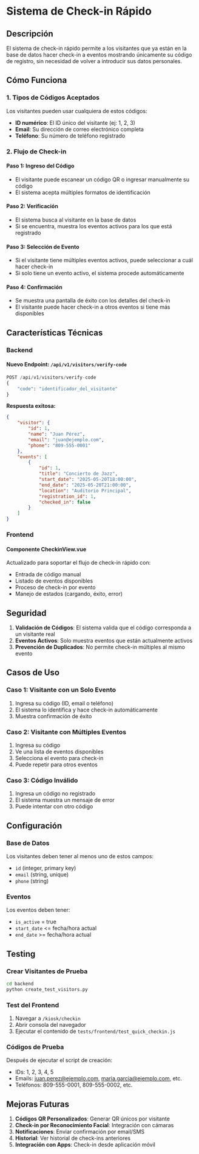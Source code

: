 # Sistema de Check-in Rápido

## Descripción

El sistema de check-in rápido permite a los visitantes que ya están en la base de datos hacer check-in a eventos mostrando únicamente su código de registro, sin necesidad de volver a introducir sus datos personales.

## Cómo Funciona

### 1. Tipos de Códigos Aceptados
Los visitantes pueden usar cualquiera de estos códigos:
- **ID numérico**: El ID único del visitante (ej: 1, 2, 3)
- **Email**: Su dirección de correo electrónico completa
- **Teléfono**: Su número de teléfono registrado

### 2. Flujo de Check-in

#### Paso 1: Ingreso del Código
- El visitante puede escanear un código QR o ingresar manualmente su código
- El sistema acepta múltiples formatos de identificación

#### Paso 2: Verificación
- El sistema busca al visitante en la base de datos
- Si se encuentra, muestra los eventos activos para los que está registrado

#### Paso 3: Selección de Evento
- Si el visitante tiene múltiples eventos activos, puede seleccionar a cuál hacer check-in
- Si solo tiene un evento activo, el sistema procede automáticamente

#### Paso 4: Confirmación
- Se muestra una pantalla de éxito con los detalles del check-in
- El visitante puede hacer check-in a otros eventos si tiene más disponibles

## Características Técnicas

### Backend

#### Nuevo Endpoint: `/api/v1/visitors/verify-code`
```python
POST /api/v1/visitors/verify-code
{
    "code": "identificador_del_visitante"
}
```

**Respuesta exitosa:**
```json
{
    "visitor": {
        "id": 1,
        "name": "Juan Pérez",
        "email": "juan@ejemplo.com",
        "phone": "809-555-0001"
    },
    "events": [
        {
            "id": 1,
            "title": "Concierto de Jazz",
            "start_date": "2025-05-20T18:00:00",
            "end_date": "2025-05-20T21:00:00",
            "location": "Auditorio Principal",
            "registration_id": 1,
            "checked_in": false
        }
    ]
}
```

### Frontend

#### Componente CheckinView.vue
Actualizado para soportar el flujo de check-in rápido con:
- Entrada de código manual
- Listado de eventos disponibles
- Proceso de check-in por evento
- Manejo de estados (cargando, éxito, error)

## Seguridad

1. **Validación de Códigos**: El sistema valida que el código corresponda a un visitante real
2. **Eventos Activos**: Solo muestra eventos que están actualmente activos
3. **Prevención de Duplicados**: No permite check-in múltiples al mismo evento

## Casos de Uso

### Caso 1: Visitante con un Solo Evento
1. Ingresa su código (ID, email o teléfono)
2. El sistema lo identifica y hace check-in automáticamente
3. Muestra confirmación de éxito

### Caso 2: Visitante con Múltiples Eventos
1. Ingresa su código
2. Ve una lista de eventos disponibles
3. Selecciona el evento para check-in
4. Puede repetir para otros eventos

### Caso 3: Código Inválido
1. Ingresa un código no registrado
2. El sistema muestra un mensaje de error
3. Puede intentar con otro código

## Configuración

### Base de Datos
Los visitantes deben tener al menos uno de estos campos:
- `id` (integer, primary key)
- `email` (string, unique)
- `phone` (string)

### Eventos
Los eventos deben tener:
- `is_active` = true
- `start_date` <= fecha/hora actual
- `end_date` >= fecha/hora actual

## Testing

### Crear Visitantes de Prueba
```bash
cd backend
python create_test_visitors.py
```

### Test del Frontend
1. Navegar a `/kiosk/checkin`
2. Abrir consola del navegador
3. Ejecutar el contenido de `tests/frontend/test_quick_checkin.js`

### Códigos de Prueba
Después de ejecutar el script de creación:
- IDs: 1, 2, 3, 4, 5
- Emails: juan.perez@ejemplo.com, maria.garcia@ejemplo.com, etc.
- Teléfonos: 809-555-0001, 809-555-0002, etc.

## Mejoras Futuras

1. **Códigos QR Personalizados**: Generar QR únicos por visitante
2. **Check-in por Reconocimiento Facial**: Integración con cámaras
3. **Notificaciones**: Enviar confirmación por email/SMS
4. **Historial**: Ver historial de check-ins anteriores
5. **Integración con Apps**: Check-in desde aplicación móvil
